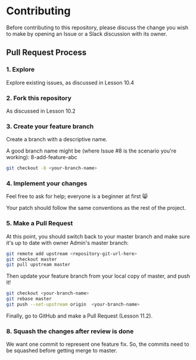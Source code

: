 # Contributing

Before contributing to this repository, please discuss the change you wish to make
by opening an Issue or a Slack discussion with its owner. 

## Pull Request Process

### 1. Explore

Explore existing issues, as discussed in Lesson 10.4

### 2. Fork this repository

As discussed in Lesson 10.2

### 3. Create your feature branch

Create a branch with a descriptive name.

A good branch name might be (where Issue #8 is the scenario 
you're working): 8-add-feature-abc

```sh
git checkout -b <your-branch-name>
```

### 4. Implement your changes

Feel free to ask for help; everyone is a beginner at first :smile_cat:

Your patch should follow the same conventions as the rest of the project.

### 5. Make a Pull Request

At this point, you should switch back to your master branch and make sure it's
up to date with owner Admin's master branch:

```sh
git remote add upstream <repository-git-url-here>
git checkout master
git pull upstream master
```

Then update your feature branch from your local copy of master, and push it!

```sh
git checkout <your-branch-name>
git rebase master
git push --set-upstream origin  <your-branch-name>
```

Finally, go to GitHub and make a Pull Request (Lesson 11.2).

### 8. Squash the changes after review is done

We want one commit to represent one feature fix. So, the commits need to
be squashed before getting merge to master. 
